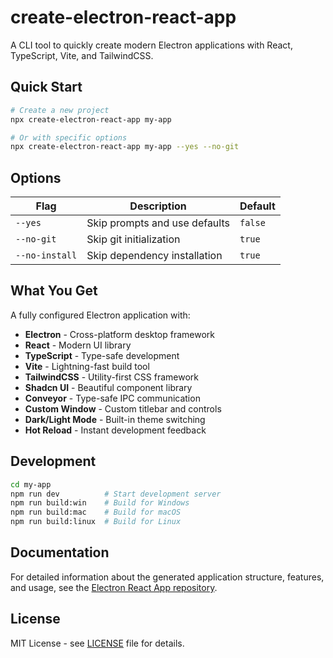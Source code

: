 # create-electron-react-app

A CLI tool to quickly create modern Electron applications with React, TypeScript, Vite, and TailwindCSS.

## Quick Start

```bash
# Create a new project
npx create-electron-react-app my-app

# Or with specific options
npx create-electron-react-app my-app --yes --no-git
```



## Options

| Flag | Description | Default |
|------|-------------|---------|
| `--yes` | Skip prompts and use defaults | `false` |
| `--no-git` | Skip git initialization | `true` |
| `--no-install` | Skip dependency installation | `true` |

## What You Get

A fully configured Electron application with:

- **Electron** - Cross-platform desktop framework
- **React** - Modern UI library
- **TypeScript** - Type-safe development
- **Vite** - Lightning-fast build tool
- **TailwindCSS** - Utility-first CSS framework
- **Shadcn UI** - Beautiful component library
- **Conveyor** - Type-safe IPC communication
- **Custom Window** - Custom titlebar and controls
- **Dark/Light Mode** - Built-in theme switching
- **Hot Reload** - Instant development feedback

## Development

```bash
cd my-app
npm run dev          # Start development server
npm run build:win    # Build for Windows
npm run build:mac    # Build for macOS
npm run build:linux  # Build for Linux
```

## Documentation

For detailed information about the generated application structure, features, and usage, see the [Electron React App repository](https://github.com/guasam/electron-react-app).

## License

MIT License - see [LICENSE](https://github.com/guasam/electron-react-app/blob/main/LICENSE) file for details.
